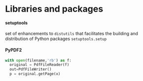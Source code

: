 # Libraries and packages
#### setuptools
set of enhancements to `distutils` that facilitates the building and distribution of Python packages
`setuptools.setup`

#### PyPDF2
```py
with open(filename,'rb') as f:
  original = PdfFileReader(f)
  out=PdfFileWriter()
  p = original.getPage(x)
```
